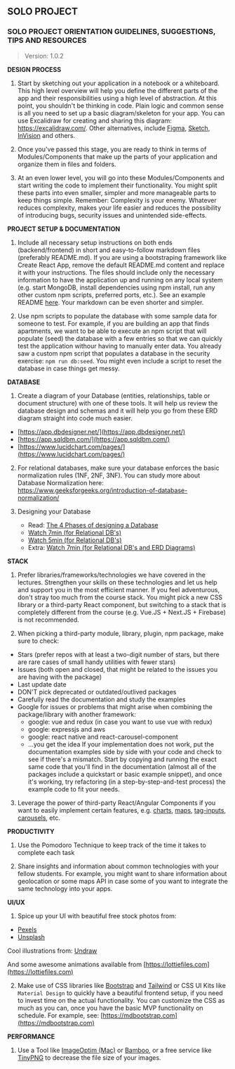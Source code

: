 ## SOLO PROJECT

### SOLO PROJECT ORIENTATION GUIDELINES, SUGGESTIONS, TIPS AND RESOURCES

> Version: 1.0.2

**DESIGN PROCESS**

1. Start by sketching out your application in a notebook or a whiteboard. This high level overview will help you define the different parts of the app and their responsibilities using a high level of abstraction. At this point, you shouldn't be thinking in code. Plain logic and common sense is all you need to set up a basic diagram/skeleton for your app. You can use Excalidraw for creating and sharing this diagram: https://excalidraw.com/. Other alternatives, include [Figma](https://www.figma.com/), [Sketch](https://www.sketch.com/), [InVision](https://www.invisionapp.com/) and others.   

2. Once you've passed this stage, you are ready to think in terms of Modules/Components that make up the parts of your application and organize them in files and folders.

3. At an even lower level, you will go into these Modules/Components and start writing the code to implement their functionality. You might split these parts into even smaller, simpler and more manageable parts to keep things simple. Remember: Complexity is your enemy. Whatever reduces complexity, makes your life easier and reduces the possibility of introducing bugs, security issues and unintended side-effects.

**PROJECT SETUP & DOCUMENTATION**

1. Include all necessary setup instructions on both ends (backend/frontend) in short and easy-to-follow markdown files (preferably README.md). If you are using a bootstraping framework like Create React App, remove the default README.md content and replace it with your instructions. The files should include only the necessary information to have the application up and running on any local system (e.g. start MongoDB, install dependencies using npm install, run any other custom npm scripts, preferred ports, etc.). See an example README [here](https://github.com/SocialHackersAcademy/ChalleduApp). Your markdown can be even shorter and simpler.

2. Use npm scripts to populate the database with some sample data for someone to test. For example, if you are building an app that finds apartments, we want to be able to execute an npm script that will populate (seed) the database with a few entries so that we can quickly test the application withour having to manually enter data. You already saw a custom npm script that populates a database in the security exercise: `npm run db:seed`. You might even include a script to reset the database in case things get messy.

**DATABASE**

1. Create a diagram of your Database (entities, relationships, table or document structure) with one of these tools. It will help us review the database design and schemas and it will help you go from these ERD diagram straight into code much easier.
  - [https://app.dbdesigner.net/](https://app.dbdesigner.net/)
  - [https://app.sqldbm.com/](https://app.sqldbm.com/)
  - [https://www.lucidchart.com/pages/](https://www.lucidchart.com/pages/)

2. For relational databases, make sure your database enforces the basic normalization rules (1NF, 2NF, 3NF). You can study more about Database Normalization here: https://www.geeksforgeeks.org/introduction-of-database-normalization/

3. Designing your Database
    - Read: [The 4 Phases of designing a  Database](https://www.linkedin.com/pulse/4-phases-create-database-design-martin-tolovski/)
    - [Watch 7min (for Relational DB's)](https://www.youtube.com/watch?v=cepspxPAUTA) 
    - [Watch 5min (for Relational DB's)](https://www.youtube.com/watch?v=wR0jg0eQsZA)  
    - Extra: [Watch 7min (for Relational DB's and ERD Diagrams)](https://www.youtube.com/watch?v=QpdhBUYk7Kk)

**STACK**

1. Prefer libraries/frameworks/technologies we have covered in the lectures. Strengthen your skills on these technologies and let us help and support you in the most efficient manner. If you feel adventurous, don't stray too much from the course stack. You might pick a new CSS library or a third-party React component, but switching to a stack that is completely different from the course (e.g. Vue.JS + Next.JS + Firebase) is not recommended.

2. When picking a third-party module, library, plugin, npm package, make sure to check:
  - Stars (prefer repos with at least a two-digit number of stars, but there are rare cases of small handy utilities with fewer stars)
  - Issues (both open and closed, that might be related to the issues you are having with the package)
  - Last update date
  - DON'T pick deprecated or outdated/outlived packages
  - Carefully read the documentation and study the examples
  - Google for issues or problems that might arise when combining the package/library with another framework:
    - google: vue and redux (in case you want to use vue with redux)
    - google: expressjs and aws
    -	 google: react native and react-carousel-component
    - ...you get the idea
  If your implementation does not work, put the documentation examples side by side with your code and check to see if there's a mismatch.
  Start by copying and running the exact same code that you'll find in the documentation (almost all of the packages include a quickstart or basic example snippet), and once it's working, try refactoring (in a step-by-step-and-test process) the example code to fit your needs.

3. Leverage the power of third-party React/Angular Components if you want to easily implement certain features, e.g. [charts](https://react-charts.tanstack.com/), [maps](https://blog.bitsrc.io/top-5-map-libraries-for-react-in-2021-20a37ff5234), [tag-inputs](https://stackblitz.com/edit/react-tag-input-1nelrc), [carousels](https://swiperjs.com/react), etc.

**PRODUCTIVITY**

1. Use the Pomodoro Technique to keep track of the time it takes to complete each task

2. Share insights and information about common technologies with your fellow students. For example, you might want to share information about geolocation or some maps API in case some of you want to integrate the same technology into your apps.

**UI/UX**

1. Spice up your UI with beautiful free stock photos from:
  - [Pexels](https://www.pexels.com/)
  - [Unsplash](https://unsplash.com/)

Cool illustrations from: [Undraw](https://undraw.co/)

And some awesome animations available from [https://lottiefiles.com](https://lottiefiles.com)

2. Make use of CSS libraries like [Bootstrap](https://getbootstrap.com/) and [Tailwind](https://tailwindcss.com/) or CSS UI Kits like `Material Design` to quickly have a beautiful frontend setup, if you need to invest time on the actual functionality. You can customize the CSS as much as you can, once you have the basic MVP functionality on schedule. For example, see: [https://mdbootstrap.com](https://mdbootstrap.com)

**PERFORMANCE**

1. Use a Tool like [ImageOptim (Mac)](https://imageoptim.com/mac) or [Bamboo](https://christopherwk210.github.io/bamboo/), or a free service like [TinyPNG](https://tinypng.com/) to decrease the file size of your images.
